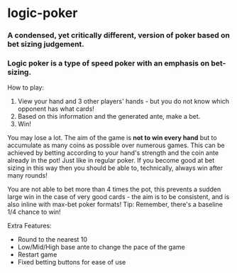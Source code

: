 # logic-poker
### A condensed, yet critically different, version of poker based on bet sizing judgement.
### Logic poker is a type of speed poker with an emphasis on bet-sizing.

How to play:
1. View your hand and 3 other players' hands - but you do not know which opponent has what cards!
2. Based on this information and the generated ante, make a bet.
3. Win!
 
You may lose a lot. The aim of the game is **not to win every hand** but to accumulate as many coins as possible over numerous games.
This can be achieved by betting according to your hand's strength and the coin ante already in the pot! Just like in regular poker. 
If you become good at bet sizing in this way then you should be able to, technically, always win after many rounds!

You are not able to bet more than 4 times the pot, this prevents a sudden large win in the case of very good cards - the aim is to be consistent, and is also inline with max-bet poker formats!
Tip: Remember, there's a baseline 1/4 chance to win!

Extra Features:
 - Round to the nearest 10
 - Low/Mid/High base ante to change the pace of the game
 - Restart game
 - Fixed betting buttons for ease of use
